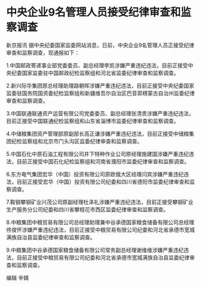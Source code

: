 

# 中央企业9名管理人员接受纪律审查和监察调查

新京报讯 据中央纪委国家监委网站消息，日前，中央企业9名管理人员正接受纪律审查和监察调查，现通报如下：

1.中国邮政寄递事业部党委委员、副总经理李凯涉嫌严重违纪违法，目前正接受中央纪委国家监委驻中国邮政纪检监察组和河北省监委纪律审查和监察调查。

2.新兴际华集团原总经理助理路朝晖涉嫌严重违纪违法，目前正接受中央纪委国家监委驻国务院国资委纪检监察组和新疆维吾尔自治区巴音郭楞蒙古自治州监委纪律审查和监察调查。

3.中国联通联通资产运营有限公司党委委员、副总经理张清贵涉嫌严重违纪违法，目前正接受中国联通纪检监察组和山东省淄博市监委纪律审查和监察调查。

4.中储粮集团资产管理部原副部长高正谦涉嫌严重违纪违法，目前正接受中储粮集团纪检监察组和北京市门头沟区监委纪律审查和监察调查。

5.中国石化中原石油工程有限公司井下特种作业公司原经理施建国涉嫌严重违纪违法，目前正接受中国石化纪检监察组和河南省濮阳市监委纪律审查和监察调查。

6.东方电气集团宏华（中国）投资有限公司原欧俄大区经理闫宾涉嫌严重违纪违法，目前正接受宏华（中国）投资有限公司纪委和四川省德阳市监委纪律审查和监察调查。

7.鞍钢攀钢矿业兴茂公司原副经理杜泽礼涉嫌严重违纪违法，目前正接受攀钢矿业生产服务分公司纪委和四川省攀枝花市西区监委纪律审查和监察调查。

8.中粮集团中粮贸易有限公司总经理助理兼中谷承德国家粮食储备有限公司总经理佟俊怀涉嫌严重违纪违法，目前正接受中粮贸易有限公司纪委和河北省承德市宽城满族自治县监委纪律审查和监察调查。

9.中粮集团中谷承德国家粮食储备有限公司常务副总经理谢维维涉嫌严重违纪违法，目前正接受中粮贸易有限公司纪委和河北省承德市宽城满族自治县监委纪律审查和监察调查。

编辑 辛婧

